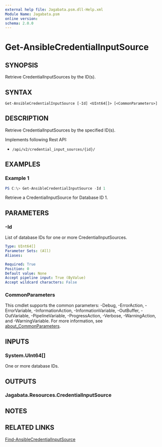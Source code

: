 ```yaml
---
external help file: Jagabata.psm.dll-Help.xml
Module Name: Jagabata.psm
online version:
schema: 2.0.0
---
```


# Get-AnsibleCredentialInputSource

## SYNOPSIS
Retrieve CredentialInputSources by the ID(s).

## SYNTAX

```
Get-AnsibleCredentialInputSource [-Id] <UInt64[]> [<CommonParameters>]
```

## DESCRIPTION
Retrieve CredentialInputSources by the specified ID(s).

Implements following Rest API:  
- `/api/v2/credential_input_sources/{id}/`  

## EXAMPLES

### Example 1
```powershell
PS C:\> Get-AnsibleCredentialInputSource -Id 1
```

Retrieve a CredentialInputSource for Database ID 1.

## PARAMETERS

### -Id
List of database IDs for one or more CredentialInputSources.

```yaml
Type: UInt64[]
Parameter Sets: (All)
Aliases:

Required: True
Position: 0
Default value: None
Accept pipeline input: True (ByValue)
Accept wildcard characters: False
```

### CommonParameters
This cmdlet supports the common parameters: -Debug, -ErrorAction, -ErrorVariable, -InformationAction, -InformationVariable, -OutBuffer, -OutVariable, -PipelineVariable, -ProgressAction, -Verbose, -WarningAction, and -WarningVariable. For more information, see [about_CommonParameters](http://go.microsoft.com/fwlink/?LinkID=113216).

## INPUTS

### System.UInt64[]
One or more database IDs.

## OUTPUTS

### Jagabata.Resources.CredentialInputSource
## NOTES

## RELATED LINKS

[Find-AnsibleCredentialInputSource](Find-AnsibleCredentialInputSource.md)

